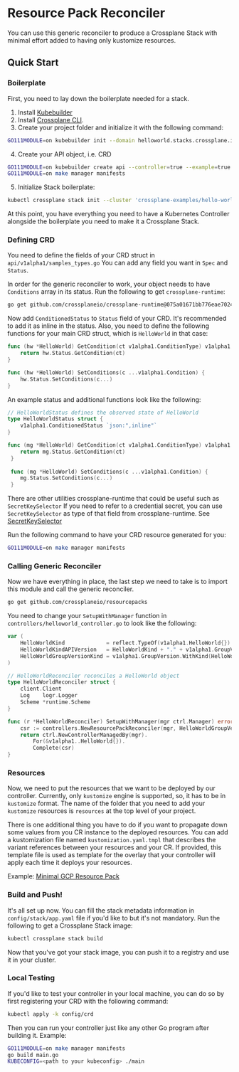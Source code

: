 # Resource Pack Reconciler

You can use this generic reconciler to produce a Crossplane Stack
with minimal effort added to having only kustomize resources.

## Quick Start

### Boilerplate

First, you need to lay down the boilerplate needed for a stack.

1. Install [Kubebuilder]
1. Install [Crossplane CLI].
2. Create your project folder and initialize it with the following command:
```bash
GO111MODULE=on kubebuilder init --domain helloworld.stacks.crossplane.io
```
4. Create your API object, i.e. CRD
```bash
GO111MODULE=on kubebuilder create api --controller=true --example=true --group samples --version v1alpha1 --kind HelloWorld --make=true --namespaced=false --resource=true
GO111MODULE=on make manager manifests
```
5. Initialize Stack boilerplate:
```bash
kubectl crossplane stack init --cluster 'crossplane-examples/hello-world'
```

At this point, you have everything you need to have a Kubernetes Controller alongside
the boilerplate you need to make it a Crossplane Stack.

### Defining CRD

You need to define the fields of your CRD struct in `api/v1alpha1/samples_types.go`
You can add any field you want in `Spec` and `Status`.

In order for the generic reconciler to work, your object needs to have `Conditions`
array in its status. Run the following to get `crossplane-runtime`:
```bash
go get github.com/crossplaneio/crossplane-runtime@075a01671bb776eae70242d535960cda6a0a2b51
```

Now add `ConditionedStatus` to `Status` field of your CRD. It's recommended to add
it as inline in the status. Also, you need to define the following functions for
your main CRD struct, which is `HelloWorld` in that case:
```go
func (hw *HelloWorld) GetCondition(ct v1alpha1.ConditionType) v1alpha1.Condition {
	return hw.Status.GetCondition(ct)
}

func (hw *HelloWorld) SetConditions(c ...v1alpha1.Condition) {
	hw.Status.SetConditions(c...)
}
```

An example status and additional functions look like the following:
```go
// HelloWorldStatus defines the observed state of HelloWorld
type HelloWorldStatus struct {
	v1alpha1.ConditionedStatus `json:",inline"`
}

func (mg *HelloWorld) GetCondition(ct v1alpha1.ConditionType) v1alpha1.Condition {
 	return mg.Status.GetCondition(ct)
 }
 
 func (mg *HelloWorld) SetConditions(c ...v1alpha1.Condition) {
 	mg.Status.SetConditions(c...)
 }
```

There are other utilities crossplane-runtime that could be useful such as `SecretKeySelector`
If you need to refer to a credential secret, you can use `SecretKeySelector`
as type of that field from crossplane-runtime. See [SecretKeySelector]

Run the following command to have your CRD resource generated for you:
```bash
GO111MODULE=on make manager manifests
```

### Calling Generic Reconciler

Now we have everything in place, the last step we need to take is to import this
module and call the generic reconciler.
```bash
go get github.com/crossplaneio/resourcepacks
```

You need to change your `SetupWithManager` function in `controllers/helloworld_controller.go` 
to look like the following:
```go
var (
	HelloWorldKind             = reflect.TypeOf(v1alpha1.HelloWorld{}).Name()
	HelloWorldKindAPIVersion   = HelloWorldKind + "." + v1alpha1.GroupVersion.String()
	HelloWorldGroupVersionKind = v1alpha1.GroupVersion.WithKind(HelloWorldKind)
)

// HelloWorldReconciler reconciles a HelloWorld object
type HelloWorldReconciler struct {
	client.Client
	Log    logr.Logger
	Scheme *runtime.Scheme
}

func (r *HelloWorldReconciler) SetupWithManager(mgr ctrl.Manager) error {
	csr := controllers.NewResourcePackReconciler(mgr, HelloWorldGroupVersionKind)
	return ctrl.NewControllerManagedBy(mgr).
		For(&v1alpha1..HelloWorld{}).
		Complete(csr)
}
```

### Resources

Now, we need to put the resources that we want to be deployed by our controller.
Currently, only `kustomize` engine is supported, so, it has to be in `kustomize` format.
The name of the folder that you need to add your `kustomize` resources is `resources`
at the top level of your project.

There is one additional thing you have to do if you want to propagate down
some values from you CR instance to the deployed resources. You can add a 
kustomization file named `kustomization.yaml.tmpl` that describes the variant
references between your resources and your CR. If provided, this template
file is used as template for the overlay that your controller will apply each time
it deploys your resources.

Example: [Minimal GCP Resource Pack]

### Build and Push!

It's all set up now. You can fill the stack metadata information in `config/stack/app.yaml`
file if you'd like to but it's not mandatory. Run the following to get a Crossplane
Stack image:
```bash
kubectl crossplane stack build
```

Now that you've got your stack image, you can push it to a registry and use it in
your cluster.

### Local Testing

If you'd like to test your controller in your local machine, you can do so by first
registering your CRD with the following command:
```bash
kubectl apply -k config/crd
```

Then you can run your controller just like any other Go program after building it.
Example:
```bash
GO111MODULE=on make manager manifests
go build main.go
KUBECONFIG=<path to your kubeconfig> ./main
```

[Minimal GCP Resource Pack]: https://github.com/muvaf/minimal-gcp/tree/master/resources
[Kubebuilder]: https://book.kubebuilder.io/quick-start.html#installation
[Crossplane CLI]: https://github.com/crossplaneio/crossplane-cli/#installation
[SecretKeySelector]: https://github.com/crossplaneio/crossplane-runtime/blob/ca4b6b4/apis/core/v1alpha1/resource.go#L77